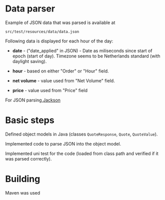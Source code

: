 # Data parser

Example of JSON data that was parsed is available at

`src/test/resources/data/data.json`

Following data is displayed for each hour of the day:

- **date** - ("date_applied" in JSON) - Date as miliseconds since start of epoch (start of day). Timezone seems to be Netherlands standard (with daylight saving).

- **hour** - based on either "Order" or "Hour" field.

- **net volume** - value used from "Net Volume" field.

- **price** - value used from "Price" field

For JSON parsing,[Jackson](https://en.wikipedia.org/wiki/Jackson_(API))

# **Basic steps**

Defined object models in Java (classes `QuoteResponse`, `Quote`, `QuoteValue`).

Implemented code to parse JSON into the object model.

Implemented uni test for the code (loaded from class path and verified if it was parsed correctly).

# **Building**

Maven was used

